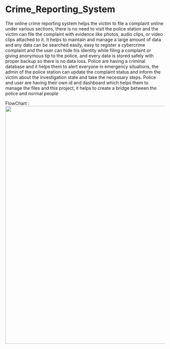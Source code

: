 # Crime_Reporting_System

The online crime reporting system helps the victim to file a complaint online under various sections, there is no need to visit the police station and the victim can file the complaint with evidence like photos, audio clips, or video clips attached to it. It helps to maintain and manage a large amount of data and any data can be searched easily, easy to register a cybercrime complaint and the user can hide his identity while filing a complaint or giving anonymous tip to the police, and every data is stored safely with proper backup so there is no data loss. Police are having a criminal database and it helps them to alert everyone in emergency situations, the admin of the police station can update the complaint status and inform the victim about the investigation state and take the necessary steps. Police and user are having their own id and dashboard which helps them to manage the files and this project, it helps to create a bridge between the police and normal people


FlowChart :<br/> 
<img src="https://github.com/Hemang417/Online_Crime_Reporting_System/blob/main/SEM-4%20Mini%20Project%20(1).png" width="750px">
